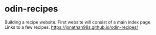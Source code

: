 # odin-recipes

Building a recipe website.
First website will consist of a main index page.
Links to a few recipes.
https://jonathan98s.github.io/odin-recipes/
